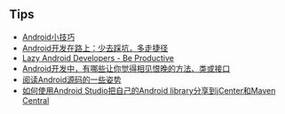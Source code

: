 ## Tips

- [Android小技巧][tips1]
- [Android开发在路上：少去踩坑，多走捷径][tips2]
- [Lazy Android Developers - Be Productive][tips3]
- [Android开发中，有哪些让你觉得相见恨晚的方法、类或接口][tips4]
- [阅读Android源码的一些姿势][tips5]
- [如何使用Android Studio把自己的Android library分享到jCenter和Maven Central][tips6]
 


[tips1]: http://android.jobbole.com/80645/
[tips2]: http://djt.qq.com/article/view/1193
[tips3]: https://speakerdeck.com/pareshmayani/lazy-android-developers-be-productive
[tips4]: https://www.zhihu.com/question/33636939
[tips5]: http://zhuanlan.zhihu.com/kaede/20564614
[tips6]: http://www.jcodecraeer.com/a/anzhuokaifa/androidkaifa/2015/0623/3097.html


